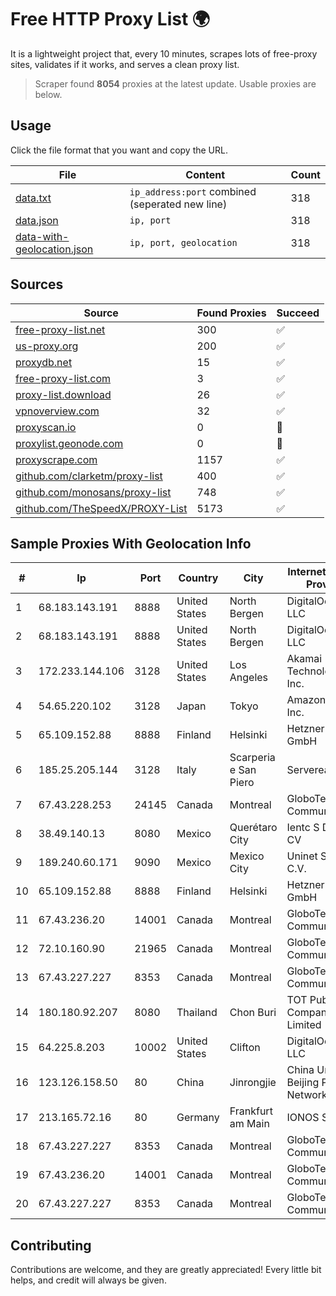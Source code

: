 
# Free HTTP Proxy List 🌍

It is a lightweight project that, every 10 minutes, scrapes lots of free-proxy sites, validates if it works, and serves a clean proxy list.


> Scraper found **8054** proxies at the latest update. Usable proxies are below.

## Usage

Click the file format that you want and copy the URL.


|File|Content|Count|
|----|-------|-----|
|[data.txt](https://raw.githubusercontent.com/themiralay/Proxy-List-World/master/data.txt)|`ip_address:port` combined (seperated new line)|318|
|[data.json](https://raw.githubusercontent.com/themiralay/Proxy-List-World/master/data.json)|`ip, port`|318|
|[data-with-geolocation.json](https://raw.githubusercontent.com/themiralay/Proxy-List-World/master/data-with-geolocation.json)|`ip, port, geolocation`|318|

## Sources

|Source|Found Proxies|Succeed|
|------|-------------|-------|
|[free-proxy-list.net](https://free-proxy-list.net)|300|✅|
|[us-proxy.org](https://www.us-proxy.org)|200|✅|
|[proxydb.net](http://proxydb.net)|15|✅|
|[free-proxy-list.com](https://free-proxy-list.com/?page=&port=&type%5B%5D=http&type%5B%5D=https&up_time=0&search=Search)|3|✅|
|[proxy-list.download](https://www.proxy-list.download/HTTP)|26|✅|
|[vpnoverview.com](https://vpnoverview.com/privacy/anonymous-browsing/free-proxy-servers)|32|✅|
|[proxyscan.io](https://www.proxyscan.io)|0|🚫|
|[proxylist.geonode.com](https://proxylist.geonode.com/api/proxy-list?limit=300&page=1&sort_by=lastChecked&sort_type=desc&protocols=http,https)|0|🚫|
|[proxyscrape.com](https://api.proxyscrape.com/v2/?request=displayproxies&protocol=http&timeout=10000&country=all&ssl=all&anonymity=all)|1157|✅|
|[github.com/clarketm/proxy-list](https://raw.githubusercontent.com/clarketm/proxy-list/master/proxy-list-raw.txt)|400|✅|
|[github.com/monosans/proxy-list](https://raw.githubusercontent.com/monosans/proxy-list/main/proxies/http.txt)|748|✅|
|[github.com/TheSpeedX/PROXY-List](https://raw.githubusercontent.com/TheSpeedX/PROXY-List/master/http.txt)|5173|✅|


## Sample Proxies With Geolocation Info

|#|Ip|Port|Country|City|Internet Service Provider|
|-|--|----|-------|----|-------------------------|
|1|68.183.143.191|8888|United States|North Bergen|DigitalOcean, LLC|
|2|68.183.143.191|8888|United States|North Bergen|DigitalOcean, LLC|
|3|172.233.144.106|3128|United States|Los Angeles|Akamai Technologies, Inc.|
|4|54.65.220.102|3128|Japan|Tokyo|Amazon.com, Inc.|
|5|65.109.152.88|8888|Finland|Helsinki|Hetzner Online GmbH|
|6|185.25.205.144|3128|Italy|Scarperia e San Piero|Servereasy Italy|
|7|67.43.228.253|24145|Canada|Montreal|GloboTech Communications|
|8|38.49.140.13|8080|Mexico|Querétaro City|Ientc S De RL De CV|
|9|189.240.60.171|9090|Mexico|Mexico City|Uninet S.A. de C.V.|
|10|65.109.152.88|8888|Finland|Helsinki|Hetzner Online GmbH|
|11|67.43.236.20|14001|Canada|Montreal|GloboTech Communications|
|12|72.10.160.90|21965|Canada|Montreal|GloboTech Communications|
|13|67.43.227.227|8353|Canada|Montreal|GloboTech Communications|
|14|180.180.92.207|8080|Thailand|Chon Buri|TOT Public Company Limited|
|15|64.225.8.203|10002|United States|Clifton|DigitalOcean, LLC|
|16|123.126.158.50|80|China|Jinrongjie|China Unicom Beijing Province Network|
|17|213.165.72.16|80|Germany|Frankfurt am Main|IONOS SE|
|18|67.43.227.227|8353|Canada|Montreal|GloboTech Communications|
|19|67.43.236.20|14001|Canada|Montreal|GloboTech Communications|
|20|67.43.227.227|8353|Canada|Montreal|GloboTech Communications|



## Contributing

Contributions are welcome, and they are greatly appreciated! Every
little bit helps, and credit will always be given.


